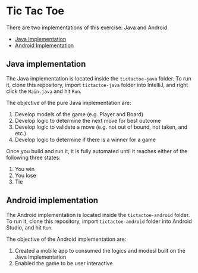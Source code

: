 Tic Tac Toe
===========
There are two implementations of this exercise: Java and Android.

* [Java Implementation](#java-implementation)
* [Android Implementation](#android-implementation)

## Java implementation
The Java implementation is located inside the `tictactoe-java` folder.  To run it, clone this repository, import `tictactoe-java` folder into IntelliJ, and right click the `Main.java` and hit `Run`.

The objective of the pure Java implementation are:

1. Develop models of the game (e.g. Player and Board)
2. Develop logic to determine the next move for best outcome
3. Develop logic to validate a move (e.g. not out of bound, not taken, and etc.)
4. Develop logic to determine if there is a winner for a game

Once you build and run it, it is fully automated until it reaches either of the following three states: 

1. You win 
2. You lose
3. Tie



## Android implementation
The Android implementation is located inside the `tictactoe-android` folder.  To run it, clone this repository, import `tictactoe-android` folder into Android Studio, and hit `Run`.

The objective of the Android implementation are:

1. Created a mobile app to consumed the logics and modesl built on the Java Implementation
2. Enabled the game to be user interactive
